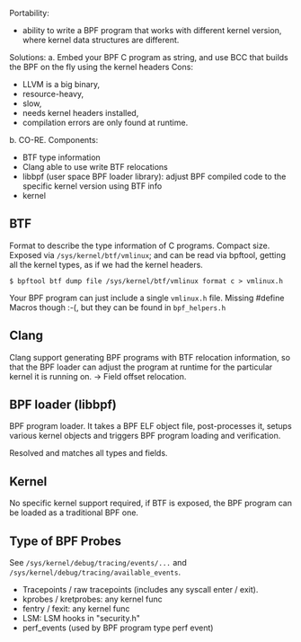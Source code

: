 Portability:
- ability to write a BPF program that works with different kernel version, where
kernel data structures are different.

Solutions:
a. Embed your BPF C program as string, and use BCC that builds the BPF on the fly
  using the kernel headers
Cons:
- LLVM is a big binary,
- resource-heavy,
- slow,
- needs kernel headers installed,
- compilation errors are only found at runtime.

b. CO-RE. Components:
- BTF type information
- Clang able to use write BTF relocations
- libbpf (user space BPF loader library): adjust BPF compiled code to the specific
  kernel version using BTF info
- kernel

## BTF
Format to describe the type information of C programs. Compact size.
Exposed via `/sys/kernel/btf/vmlinux`; and can be read via bpftool, getting all
the kernel types, as if we had the kernel headers.
```
$ bpftool btf dump file /sys/kernel/btf/vmlinux format c > vmlinux.h
```
Your BPF program can just include a single `vmlinux.h` file.
Missing #define Macros though :-(, but they can be found in `bpf_helpers.h`

## Clang
Clang support generating BPF programs with BTF relocation information, so that the
BPF loader can adjust the program at runtime for the particular kernel it is running on.
-> Field offset relocation.

## BPF loader (libbpf)
BPF program loader. It takes a BPF ELF object file, post-processes it, setups various
kernel objects and triggers BPF program loading and verification.

Resolved and matches all types and fields.

## Kernel
No specific kernel support required, if BTF is exposed, the BPF program can be loaded
as a traditional BPF one.

## Type of BPF Probes
See `/sys/kernel/debug/tracing/events/...` and `/sys/kernel/debug/tracing/available_events`.

- Tracepoints / raw tracepoints (includes any syscall enter / exit).
- kprobes / kretprobes: any kernel func
- fentry / fexit: any kernel func
- LSM: LSM hooks in "security.h"
- perf_events (used by BPF program type perf event)
